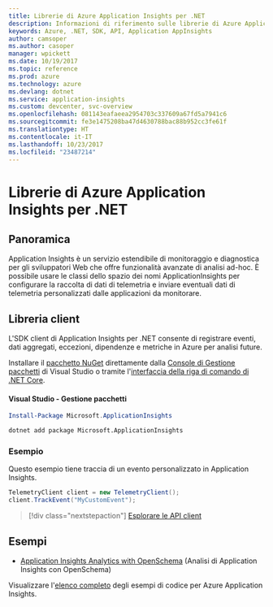 ```yaml
---
title: Librerie di Azure Application Insights per .NET
description: Informazioni di riferimento sulle librerie di Azure Application Insights per .NET
keywords: Azure, .NET, SDK, API, Application AppInsights
author: camsoper
ms.author: casoper
manager: wpickett
ms.date: 10/19/2017
ms.topic: reference
ms.prod: azure
ms.technology: azure
ms.devlang: dotnet
ms.service: application-insights
ms.custom: devcenter, svc-overview
ms.openlocfilehash: 081143eafaeea2954703c337609a67fd5a7941c6
ms.sourcegitcommit: fe3e1475208ba47d4630788bac88b952cc3fe61f
ms.translationtype: HT
ms.contentlocale: it-IT
ms.lasthandoff: 10/23/2017
ms.locfileid: "23487214"
---
```

# <a name="azure-application-insights-libraries-for-net"></a>Librerie di Azure Application Insights per .NET

## <a name="overview"></a>Panoramica

Application Insights è un servizio estendibile di monitoraggio e diagnostica per gli sviluppatori Web che offre funzionalità avanzate di analisi ad-hoc. È possibile usare le classi dello spazio dei nomi ApplicationInsights per configurare la raccolta di dati di telemetria e inviare eventuali dati di telemetria personalizzati dalle applicazioni da monitorare.

## <a name="client-library"></a>Libreria client

L'SDK client di Application Insights per .NET consente di registrare eventi, dati aggregati, eccezioni, dipendenze e metriche in Azure per analisi future.

Installare il [pacchetto NuGet](https://www.nuget.org/packages/Microsoft.ApplicationInsights ) direttamente dalla [Console di Gestione pacchetti][PackageManager] di Visual Studio o tramite l'[interfaccia della riga di comando di .NET Core][DotNetCLI].

#### <a name="visual-studio-package-manager"></a>Visual Studio - Gestione pacchetti

```powershell
Install-Package Microsoft.ApplicationInsights 
```

```bash
dotnet add package Microsoft.ApplicationInsights 
```

### <a name="example"></a>Esempio

Questo esempio tiene traccia di un evento personalizzato in Application Insights.

```csharp
TelemetryClient client = new TelemetryClient();
client.TrackEvent("MyCustomEvent");
```

> [!div class="nextstepaction"]
> [Esplorare le API client](/dotnet/api/overview/azure/insights/client)



## <a name="samples"></a>Esempi

- [Application Insights Analytics with OpenSchema](https://azure.microsoft.com/resources/samples/guidance-appinsights-openschema/) (Analisi di Application Insights con OpenSchema)

Visualizzare l'[elenco completo](https://azure.microsoft.com/resources/samples/?service=application-insights&platform=dotnet) degli esempi di codice per Azure Application Insights.

[PackageManager]: https://docs.microsoft.com/nuget/tools/package-manager-console
[DotNetCLI]: https://docs.microsoft.com/dotnet/core/tools/dotnet-add-package
